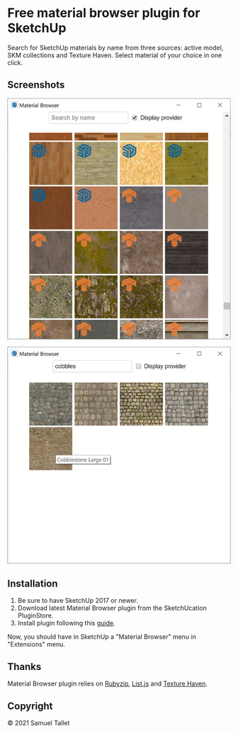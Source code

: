 # Free material browser plugin for SketchUp

Search for SketchUp materials by name from three sources: active model, SKM collections and Texture Haven. Select material of your choice in one click.

Screenshots
-----------

![SketchUp Material Browser Plugin Screen #1](https://github.com/SamuelTS/SketchUp-Material-Browser-Plugin/raw/main/docs/screenshots/sketchup-material-browser-plugin-screen-1.jpg)

![SketchUp Material Browser Plugin Screen #2](https://github.com/SamuelTS/SketchUp-Material-Browser-Plugin/raw/main/docs/screenshots/sketchup-material-browser-plugin-screen-2.jpg)

Installation
------------

1. Be sure to have SketchUp 2017 or newer.
2. Download latest Material Browser plugin from the SketchUcation PluginStore.
3. Install plugin following this [guide](https://help.sketchup.com/article/3000263).

Now, you should have in SketchUp a "Material Browser" menu in "Extensions" menu.

Thanks
------

Material Browser plugin relies on [Rubyzip](https://github.com/rubyzip/rubyzip), [List.js](https://github.com/javve/list.js) and [Texture Haven](https://github.com/gregzaal/Texture-Haven).

Copyright
---------

© 2021 Samuel Tallet
